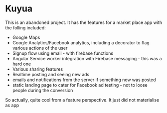 # Kuyua

This is an abandoned project. It has the features for a market place app with the folling included:

- Google Maps
- Google Analytics/Facebook analytics, including a decorator to flag various actions of the user
- Signup flow using email - with firebase functions
- Angular Service worker integration with Firebase messaging - this was a hard one 
- Various sharing features 
- Realtime posting and seeing new ads
- emails and notifications from the server if something new was posted
- static landing page to cater for Facebook ad testing - not to loose people during the conversion

So actually, quite cool from a feature perspective. It just did not materialise as app
